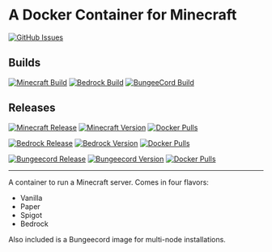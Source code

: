 # A Docker Container for Minecraft

[![GitHub Issues](https://img.shields.io/github/issues-raw/dcjulian29/docker-minecraft.svg)](https://github.com/dcjulian29/docker-minecraft/issues)

## Builds

[![Minecraft Build](https://github.com/dcjulian29/docker-minecraft/actions/workflows/docker-minecraft.yml/badge.svg)](https://github.com/dcjulian29/docker-minecraft/actions/workflows/docker-minecraft.yml) [![Bedrock Build](https://github.com/dcjulian29/docker-minecraft/actions/workflows/docker-bedrock.yml/badge.svg)](https://github.com/dcjulian29/docker-minecraft/actions/workflows/docker-bedrock.yml) [![BungeeCord Build](https://github.com/dcjulian29/docker-minecraft/actions/workflows/docker-bungeecord.yml/badge.svg)](https://github.com/dcjulian29/docker-minecraft/actions/workflows/docker-bungeecord.yml)

## Releases

[![Minecraft Release](https://github.com/dcjulian29/docker-minecraft/actions/workflows/docker-minecraft.yml/badge.svg)](https://github.com/dcjulian29/docker-minecraft/actions/workflows/docker-minecraft.yml) [![Minecraft Version](https://img.shields.io/docker/v/dcjulian29/minecraft?sort=semver)](https://hub.docker.com/repository/docker/dcjulian29/minecraft) [![Docker Pulls](https://img.shields.io/docker/pulls/dcjulian29/minecraft.svg)](https://hub.docker.com/r/dcjulian29/minecraft/)

[![Bedrock Release](https://github.com/dcjulian29/docker-minecraft/actions/workflows/docker-bedrock.yml/badge.svg)](https://github.com/dcjulian29/docker-minecraft/actions/workflows/docker-bedrock.yml) [![Bedrock Version](https://img.shields.io/docker/v/dcjulian29/bedrock)](https://hub.docker.com/repository/docker/dcjulian29/bedrock) [![Docker Pulls](https://img.shields.io/docker/pulls/dcjulian29/bedrock.svg)](https://hub.docker.com/r/dcjulian29/bedrock/)

[![Bungeecord Release](https://github.com/dcjulian29/docker-minecraft/actions/workflows/docker-bungeecord.yml/badge.svg)](https://github.com/dcjulian29/docker-minecraft/actions/workflows/docker-bungeecord.yml) [![Bungeecord Version](https://img.shields.io/docker/v/dcjulian29/bungeecord)](https://hub.docker.com/repository/docker/dcjulian29/bungeecord) [![Docker Pulls](https://img.shields.io/docker/pulls/dcjulian29/bungeecord.svg)](https://hub.docker.com/r/dcjulian29/bungeecord/)

---

A container to run a Minecraft server. Comes in four flavors:

* Vanilla
* Paper
* Spigot
* Bedrock

Also included is a Bungeecord image for multi-node installations.
